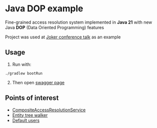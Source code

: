 # Java DOP example
Fine-grained access resolution system implemented in __Java 21__ with new Java __DOP__ (Data Oriented Programming) features

Project was used at [Joker conference talk](https://jokerconf.com/en/talks/c2214c26c900415fb48c5862248e3b94/?referer=%2Fschedule%2Fdays%2F) as an example

## Usage

1) Run with: 
```shell
./gradlew bootRun
```
2) Then open [swagger page](http://localhost:8080/swagger-ui.html)

## Points of interest
- [CompositeAccessResolutionService](src/main/java/com/jug/joker/javadopexample/service/CompositeAccessResolutionService.java)
- [Entity tree walker](src/main/java/com/jug/joker/javadopexample/service/EntityWalkerService.java)
- [Default users](src/main/java/com/jug/joker/javadopexample/config/SecurityConfig.java)